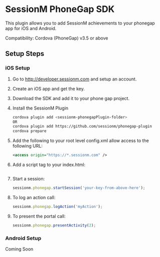 SessionM PhoneGap SDK
===============
This plugin allows you to add SessionM achievements to your phonegap app for iOS and Android.

Compatibility: Cordova (PhoneGap) v3.5 or above

Setup Steps
---------------

### iOS Setup
1. Go to http://developer.sessionm.com and setup an account.
2. Create an iOS app and get the key.
3. Download the SDK and add it to your phone gap project.
4. Install the SessionM Plugin
    ```sh
    cordova plugin add <sessionm-phonegapPlugin-folder>
    OR
    cordova plugin add https://github.com/sessionm/phonegap-plugin
    cordova prepare
    ```
6. Add the following to your root level config.xml allow access to the following URL:

    ```xml
    <access origin="https://*.sessionm.com" />
    ```

7. Add a script tag to your index.html:

    ```html

    ```
8. Start a session:

    ```javascript
    sessionm.phonegap.startSession('your-key-from-above-here');
    ```
9. To log an action call:

    ```javascript
    sessionm.phonegap.logAction('myAction');
    ```
10. To present the portal call:

    ```javascript
    sessionm.phonegap.presentActivity(2);
    ```

### Android Setup

Coming Soon
